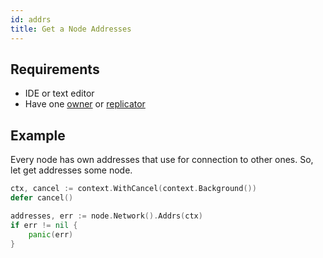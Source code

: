 ```yaml
---
id: addrs
title: Get a Node Addresses
---
```


## Requirements
- IDE or text editor
- Have one [owner](../../roles/owner.md) or [replicator](../../roles/replicator.md)

## Example
Every node has own addresses that use for connection to other ones. So, let get addresses some node.

```go
ctx, cancel := context.WithCancel(context.Background())
defer cancel()

addresses, err := node.Network().Addrs(ctx)
if err != nil {
    panic(err)
}
```